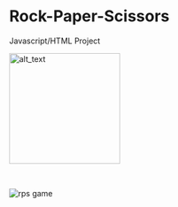 # Rock-Paper-Scissors
Javascript/HTML Project 


[<img alt="alt_text" width="200px" src="https://user-images.githubusercontent.com/91037796/151688958-059ec882-a5ee-41cc-8985-c9ed26969de3.png" />](https://mike11199.github.io/Rock-Paper-Scissors/)

 <br /> 
 
![rps game](https://user-images.githubusercontent.com/91037796/152667632-9cf1bf62-535a-4f15-af2c-519e726bd236.png)

